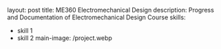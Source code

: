 layout: post
title: ME360 Electromechanical Design
description:  Progress and Documentation of Electromechanical Design Course
skills: 
- skill 1
- skill 2
main-image: /project.webp 
